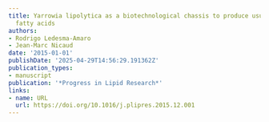 ```yaml
---
title: Yarrowia lipolytica as a biotechnological chassis to produce usual and unusual
  fatty acids
authors:
- Rodrigo Ledesma‐Amaro
- Jean‐Marc Nicaud
date: '2015-01-01'
publishDate: '2025-04-29T14:56:29.191362Z'
publication_types:
- manuscript
publication: '*Progress in Lipid Research*'
links:
- name: URL
  url: https://doi.org/10.1016/j.plipres.2015.12.001
---
```


